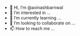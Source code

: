 - 👋 Hi, I’m @avinashbarnwal
- 👀 I’m interested in ...
- 🌱 I’m currently learning ...
- 💞️ I’m looking to collaborate on ...
- 📫 How to reach me ...

<!---
avinashbarnwal/avinashbarnwal is a ✨ special ✨ repository because its `README.md` (this file) appears on your GitHub profile.
You can click the Preview link to take a look at your changes.
--->
